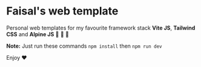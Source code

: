 # Faisal's web template

Personal web templates for my favourite framework stack **Vite JS**, **Tailwind CSS** and **Alpine JS** 💜 💜 💜


**Note:** Just run these commands ```npm install``` then ```npm run dev```


Enjoy ❤️
